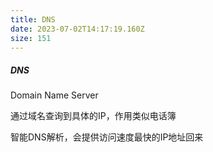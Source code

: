 ```yaml
---
title: DNS
date: 2023-07-02T14:17:19.160Z
size: 151
---
```

##### DNS

Domain Name Server

通过域名查询到具体的IP，作用类似电话簿

智能DNS解析，会提供访问速度最快的IP地址回来
